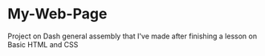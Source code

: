 # My-Web-Page
Project on Dash general assembly that I've made after finishing a lesson on Basic HTML and CSS
